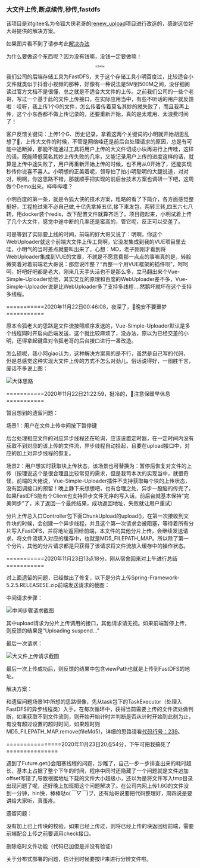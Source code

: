 ### 大文件上传,断点续传,秒传,fastdfs

该项目是对gitee名为令狐大侠老哥的[renew_upload](https://gitee.com/zwlan/renewFastdfs)项目进行改造的，感谢这位好大哥提供的解决方案。

如果图片看不到了请参考此[解决办法](https://github.com/SennerMing/WorkingProblem/blob/master/GitHub图片无法显示.md)

为什么要做这个东西呢？因为没有钱嘛，没钱一定要做嘛！

<div align=center><img src="https://github.com/SennerMing/renew-upload/blob/master/images/spirit.jpg" alt="精神领袖" style="text-align:center;zoom:33%;" /></div>

我们公司的后端存储工具为FastDFS，关于这个存储工具小明百度过，比较适合小文件就类似于抖音小视频的那种，好像有一种说法是5M到500M之间，没仔细阅读过官方文档不是很懂，总之就是不适合大文件的上传。之前我们公司的一些个老哥，写过一个基于此的文件上传接口，在实际应用当中，有些不听话的用户就反馈啦：哎呀，我上传1个G的文件，怎么传着传着莫名其妙的就失败了，而且我再上传，这个小东西都不做上传记录的，还要重新开始，真的是太难用、太浪费时间了！

客户反馈关键词：上传1个G、历史记录，拿着这两个关键词的小明就开始胡思乱想了🤔，上传大文件的时候，不管是网络哇还是前后台处理请求的原因，总是有可能中途断掉，那能不能通过工具将用户上传的大文件切成小块再进行上传哇，这样的话，既能降低莫名其妙上传失败的几率，又能记录用户上传的进度这样的话，就算是上传中途失败了，用户再重新开始上传的时候，也不用从0开始了，还能实现秒传你说喜不喜人。小明想的正美着呢，领导拍了拍小明聪明的大腿说道，对对对，明啊，你这思路不错，那就顺手把实现的前后台技术方案也调研一下吧，这周做个Demo出来。哔哔哔哩？

小明百度的第一条，就是令狐大侠的技术方案，粗略的看了下简介，各方面感觉整挺好，工程抢过来不必自己做,十亿先拿掉五亿,接下来发包，两转三转,四五六七八转，用docker装个redis，改下配置文件就算齐活了。项目跑起来，小明试着上传了几个大文件，感觉中途中断的几率还是蛮高的，管它呢，反正可以交差了。

可是等到了实际要上线的时间，前端的好大哥又说了：明啊，你这个WebUploader就这个前端大文件上传工具啊，它没发集成到我的VUE项目里去哇，小明气的当时差点就要叫出来了，心想：MD，老子刚刚才看到将WebUploader集成到VUE的文章，不就是不愿意费那一点点的事嘛真的是，转脸微笑着对着前端老大哥说：那您说咋整？“再整一个用VUE框架的插件呗”，呵呵呵，好吧好吧都是老大，刚来几天手头活也不是那么多，立马翻出来个Vue-Simple-Uploader给他，其实交互的原理和百度的WebUploader差不多，Vue-Simple-Uploader说是比WebUploader多了支持多线程....然鹅坏就坏在这个支持多线程。

===========2020年11月22日00:46:08，夜深了，🍊晚安不要噩梦===========

原本令狐老大的思路是文件流按照顺序发送的，Vue-Simple-Uploader默认是多个线程同时开启向后端发送，这个就比较麻烦了，没办法，原以为已经交差的小明，还得拿起键盘对令狐老哥的后台接口进行一番改造。

怎么硕呢，我小阿giao认为，这种解决方案真的是不行，虽然是自己写的代码，但是总感觉这种实现大文件上传的方式不怎么对劲儿。俗话说得好，一图胜千言，废话不多说上图：

![大体思路](https://github.com/SennerMing/renew-upload/blob/master/images/大体思路.png)

===========2020年11月22日21:22:59，挺冷的，🍊注意保暖早休息===========

暂且想到的遗留问题：

场景1：用户在文件上传中间按下暂停键

后台处理相应文件的对应异步线程还在轮询，应该设置定时器，在一定时间内没有获取不到对应的该上传的文件流，异步线程自动挂起，且要在upload接口中，对应的加上对异步线程的恢复。

场景2：用户想实时获取块上传状态，该场景也可替换为：暂停后恢复对文件的上传（按理说这个是很合理且比较常见的需求，但是我司本次的实现当中，就很奇怪，前端的大佬说，Vue-Simple-Uploader插件不支持获取每个块的上传状态，没有回调接口的预留！晚上静下来想想吧，也有合理之处，异步一股脑的传完了，如果FastDFS能有个Client也支持异步文件无序的写入话，前后台就基本保持“完美同步”了，末了返回一个最终结果，成功返回地址，失败就让用户重试）

分片上传总入口Controller包下面ChunkUpload的upload()，在第一次接收到文件块的时候，会创建一个异步线程，并且这个第一次请求会被阻塞，等待着所有分片写入FastDFS，并将地址返回给前端，本文件的其他分片上传，会继续发送请求，将文件流填入对应的缓存中，也就是MD5_FILEPATH_MAP。所以除了第一个分片，其他的分片请求都是只获得了该请求将文件流放入缓存中的操作状态。

===========2020年11月23日13点18分，刚从宿舍回来对上午进行总结===========

对上面遗留的问题，已经做出了修复，以下是分片上传Spring-Framework-5.2.5.RELEASESE.zip前端发送请求的截图：

中间请求步骤：

![中间步骤请求截图](https://github.com/SennerMing/renew-upload/blob/master/images/%E5%A4%A7%E6%96%87%E4%BB%B6%E4%B8%8A%E4%BC%A0%E8%AF%B7%E6%B1%82%E6%88%AA%E5%9B%BE.png)

其中upload请求为分片上传调用的接口，其他请求请无视。如果前端暂停上传，则反馈的结果是"Uploading suspend..."

最后一次请求：

![大文件上传请求截图](https://github.com/SennerMing/renew-upload/blob/master/images/%E5%A4%A7%E6%96%87%E4%BB%B6%E4%B8%8A%E4%BC%A0%E8%AF%B7%E6%B1%82%E6%88%AA%E5%9B%BE.png)

最后一次上传成功后，则反馈的结果中包含viewPath也就是上传到FastDFS的地址。

解决方案：

和遗留问题场景1中所想的思路很像，先从task包下的TaskExecutor（处理入FastDFS的异步线程类）入手，在每次循环中，获得当前需要上传的文件流处做判断，如果获取不到文件流则，则开始开始计时并判断是否从计时开始到此刻为止，有没有超过设置的超时时间，如果超时则MD5_FILEPATH_MAP.remove(fileMd5)，详细的思路请看[代码行号：239](https://github.com/SennerMing/renew-upload/blob/master/src/main/java/com/zw/renewupload/task/TaskExecutor.java)。

================2020年11月23日20点54分，下午可把我搞死了===============

遇到了Future.get()会阻塞线程的问题，沙雕了，自己一步一步排查出来的耗时超长，基本上占据了整个下午的时间，程序中同时还隐藏了一个问题就是文件追加offset写错了,导致根据地址下载的文件大小超级小，还以为是将文件写入tmp目录出现问题了呢，还好晚上加班把这个问题解决了。在公司内网上传1.6G的文件没到一分钟，hin快，棒棒哒o(*￣▽￣*)ブ，还有灿哥说要把代码整理好，周四说是要讲给大家听，真蛋疼。

遗留问题：

没有加上已上传块的校验，如果已经上传过，则将已经上传的块返回给前端，需要前端配合上传之前要调用check接口。

删除临时文件功能（代码已加但是并没有验证）

关于分布式部署的问题，估计到时候要按IP来进行分辨文件啦。